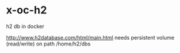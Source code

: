 # x-oc-h2
h2 db in docker

http://www.h2database.com/html/main.html
needs persistent volume (read/write) on path /home/h2/dbs
